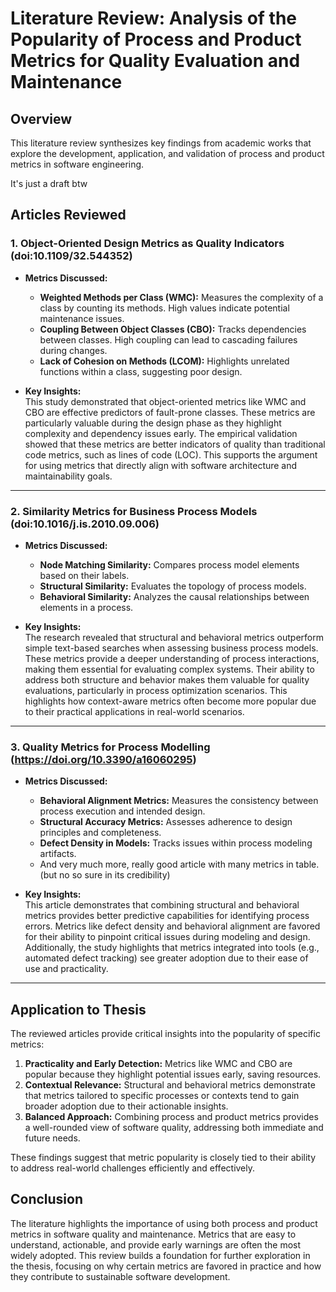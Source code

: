 # Literature Review: Analysis of the Popularity of Process and Product Metrics for Quality Evaluation and Maintenance

## Overview
This literature review synthesizes key findings from academic works that explore the development, application, and validation of process and product metrics in software engineering. 

It's just a draft btw

## Articles Reviewed

### 1. Object-Oriented Design Metrics as Quality Indicators (doi:10.1109/32.544352)
- **Metrics Discussed:**  
  - **Weighted Methods per Class (WMC):** Measures the complexity of a class by counting its methods. High values indicate potential maintenance issues.  
  - **Coupling Between Object Classes (CBO):** Tracks dependencies between classes. High coupling can lead to cascading failures during changes.  
  - **Lack of Cohesion on Methods (LCOM):** Highlights unrelated functions within a class, suggesting poor design.  

- **Key Insights:**  
  This study demonstrated that object-oriented metrics like WMC and CBO are effective predictors of fault-prone classes. These metrics are particularly valuable during the design phase as they highlight complexity and dependency issues early. The empirical validation showed that these metrics are better indicators of quality than traditional code metrics, such as lines of code (LOC). This supports the argument for using metrics that directly align with software architecture and maintainability goals.

---

### 2. Similarity Metrics for Business Process Models (doi:10.1016/j.is.2010.09.006)
- **Metrics Discussed:**  
  - **Node Matching Similarity:** Compares process model elements based on their labels.  
  - **Structural Similarity:** Evaluates the topology of process models.  
  - **Behavioral Similarity:** Analyzes the causal relationships between elements in a process.  

- **Key Insights:**  
  The research revealed that structural and behavioral metrics outperform simple text-based searches when assessing business process models. These metrics provide a deeper understanding of process interactions, making them essential for evaluating complex systems. Their ability to address both structure and behavior makes them valuable for quality evaluations, particularly in process optimization scenarios. This highlights how context-aware metrics often become more popular due to their practical applications in real-world scenarios.

---

### 3. Quality Metrics for Process Modelling (https://doi.org/10.3390/a16060295) 
- **Metrics Discussed:**  
  - **Behavioral Alignment Metrics:** Measures the consistency between process execution and intended design.  
  - **Structural Accuracy Metrics:** Assesses adherence to design principles and completeness.  
  - **Defect Density in Models:** Tracks issues within process modeling artifacts.
  - And very much more, really good article with many metrics in table. (but no so sure in its credibility)

- **Key Insights:**  
  This article demonstrates that combining structural and behavioral metrics provides better predictive capabilities for identifying process errors. Metrics like defect density and behavioral alignment are favored for their ability to pinpoint critical issues during modeling and design. Additionally, the study highlights that metrics integrated into tools (e.g., automated defect tracking) see greater adoption due to their ease of use and practicality.

---

## Application to Thesis
The reviewed articles provide critical insights into the popularity of specific metrics:  
1. **Practicality and Early Detection:** Metrics like WMC and CBO are popular because they highlight potential issues early, saving resources.  
2. **Contextual Relevance:** Structural and behavioral metrics demonstrate that metrics tailored to specific processes or contexts tend to gain broader adoption due to their actionable insights.  
3. **Balanced Approach:** Combining process and product metrics provides a well-rounded view of software quality, addressing both immediate and future needs.

These findings suggest that metric popularity is closely tied to their ability to address real-world challenges efficiently and effectively.

## Conclusion
The literature highlights the importance of using both process and product metrics in software quality and maintenance. Metrics that are easy to understand, actionable, and provide early warnings are often the most widely adopted. This review builds a foundation for further exploration in the thesis, focusing on why certain metrics are favored in practice and how they contribute to sustainable software development.
